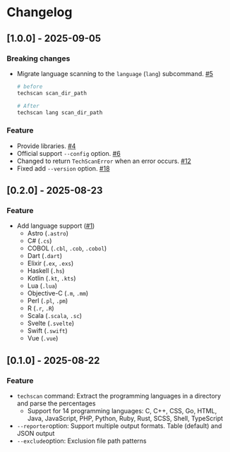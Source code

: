 # Changelog

## [1.0.0] - 2025-09-05

### Breaking changes

- Migrate language scanning to the `language` (`lang`) subcommand. [#5](https://github.com/kimulaco/techscan/issues/5)
  ```bash
  # before
  techscan scan_dir_path

  # After
  techscan lang scan_dir_path
  ```

### Feature

- Provide libraries. [#4](https://github.com/kimulaco/techscan/issues/4)
- Official support `--config` option. [#6](https://github.com/kimulaco/techscan/issues/6)
- Changed to return `TechScanError` when an error occurs. [#12](https://github.com/kimulaco/techscan/issues/12)
- Fixed add `--version` option. [#18](https://github.com/kimulaco/techscan/issues/18)

## [0.2.0] - 2025-08-23

### Feature

- Add language support ([#1](https://github.com/kimulaco/techscan/pull/1))
  - Astro (`.astro`)
  - C# (`.cs`)
  - COBOL (`.cbl`, `.cob`, `.cobol`)
  - Dart (`.dart`)
  - Elixir (`.ex`, `.exs`)
  - Haskell (`.hs`)
  - Kotlin (`.kt`, `.kts`)
  - Lua (`.lua`)
  - Objective-C (`.m`, `.mm`)
  - Perl (`.pl`, `.pm`)
  - R (`.r`, `.R`)
  - Scala (`.scala`, `.sc`)
  - Svelte (`.svelte`)
  - Swift (`.swift`)
  - Vue (`.vue`)

## [0.1.0] - 2025-08-22

### Feature

- `techscan` command: Extract the programming languages ​​in a directory and parse the percentages
  - Support for 14 programming languages: C, C++, CSS, Go, HTML, Java, JavaScript, PHP, Python, Ruby, Rust, SCSS, Shell, TypeScript
- `--reporter`option: Support multiple output formats. Table (default) and JSON output
- `--exclude`option: Exclusion file path patterns
